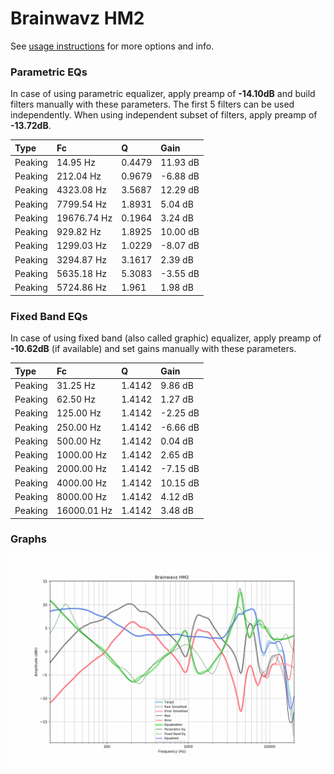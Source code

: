 # Brainwavz HM2
See [usage instructions](https://github.com/jaakkopasanen/AutoEq#usage) for more options and info.

### Parametric EQs
In case of using parametric equalizer, apply preamp of **-14.10dB** and build filters manually
with these parameters. The first 5 filters can be used independently.
When using independent subset of filters, apply preamp of **-13.72dB**.

| Type    | Fc          |      Q | Gain     |
|:--------|:------------|:-------|:---------|
| Peaking | 14.95 Hz    | 0.4479 | 11.93 dB |
| Peaking | 212.04 Hz   | 0.9679 | -6.88 dB |
| Peaking | 4323.08 Hz  | 3.5687 | 12.29 dB |
| Peaking | 7799.54 Hz  | 1.8931 | 5.04 dB  |
| Peaking | 19676.74 Hz | 0.1964 | 3.24 dB  |
| Peaking | 929.82 Hz   | 1.8925 | 10.00 dB |
| Peaking | 1299.03 Hz  | 1.0229 | -8.07 dB |
| Peaking | 3294.87 Hz  | 3.1617 | 2.39 dB  |
| Peaking | 5635.18 Hz  | 5.3083 | -3.55 dB |
| Peaking | 5724.86 Hz  | 1.961  | 1.98 dB  |

### Fixed Band EQs
In case of using fixed band (also called graphic) equalizer, apply preamp of **-10.62dB**
(if available) and set gains manually with these parameters.

| Type    | Fc          |      Q | Gain     |
|:--------|:------------|:-------|:---------|
| Peaking | 31.25 Hz    | 1.4142 | 9.86 dB  |
| Peaking | 62.50 Hz    | 1.4142 | 1.27 dB  |
| Peaking | 125.00 Hz   | 1.4142 | -2.25 dB |
| Peaking | 250.00 Hz   | 1.4142 | -6.66 dB |
| Peaking | 500.00 Hz   | 1.4142 | 0.04 dB  |
| Peaking | 1000.00 Hz  | 1.4142 | 2.65 dB  |
| Peaking | 2000.00 Hz  | 1.4142 | -7.15 dB |
| Peaking | 4000.00 Hz  | 1.4142 | 10.15 dB |
| Peaking | 8000.00 Hz  | 1.4142 | 4.12 dB  |
| Peaking | 16000.01 Hz | 1.4142 | 3.48 dB  |

### Graphs
![](./Brainwavz%20HM2.png)